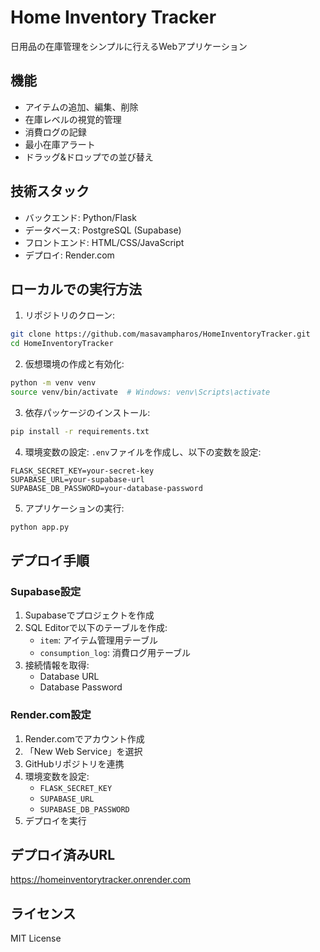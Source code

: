 # Home Inventory Tracker

日用品の在庫管理をシンプルに行えるWebアプリケーション

## 機能

- アイテムの追加、編集、削除
- 在庫レベルの視覚的管理
- 消費ログの記録
- 最小在庫アラート
- ドラッグ&ドロップでの並び替え

## 技術スタック

- バックエンド: Python/Flask
- データベース: PostgreSQL (Supabase)
- フロントエンド: HTML/CSS/JavaScript
- デプロイ: Render.com

## ローカルでの実行方法

1. リポジトリのクローン:
```bash
git clone https://github.com/masavampharos/HomeInventoryTracker.git
cd HomeInventoryTracker
```

2. 仮想環境の作成と有効化:
```bash
python -m venv venv
source venv/bin/activate  # Windows: venv\Scripts\activate
```

3. 依存パッケージのインストール:
```bash
pip install -r requirements.txt
```

4. 環境変数の設定:
`.env`ファイルを作成し、以下の変数を設定:
```
FLASK_SECRET_KEY=your-secret-key
SUPABASE_URL=your-supabase-url
SUPABASE_DB_PASSWORD=your-database-password
```

5. アプリケーションの実行:
```bash
python app.py
```

## デプロイ手順

### Supabase設定

1. Supabaseでプロジェクトを作成
2. SQL Editorで以下のテーブルを作成:
   - `item`: アイテム管理用テーブル
   - `consumption_log`: 消費ログ用テーブル
3. 接続情報を取得:
   - Database URL
   - Database Password

### Render.com設定

1. Render.comでアカウント作成
2. 「New Web Service」を選択
3. GitHubリポジトリを連携
4. 環境変数を設定:
   - `FLASK_SECRET_KEY`
   - `SUPABASE_URL`
   - `SUPABASE_DB_PASSWORD`
5. デプロイを実行

## デプロイ済みURL

https://homeinventorytracker.onrender.com

## ライセンス

MIT License 